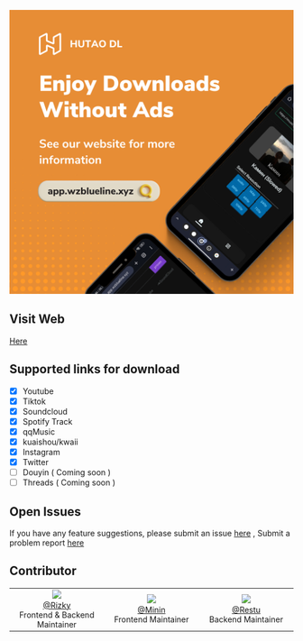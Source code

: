 
![alt](https://raw.githubusercontent.com/rizxyu/Hutao-Tools/refs/heads/main/Oranye%20Download%20Aplikasi%20Instagram%20Post_20250316_071116_0000.png)
## Visit Web
[ Here ](https://app.wzblueline.xyz)

## Supported links for download
- [x] Youtube
- [x] Tiktok
- [x] Soundcloud
- [x] Spotify Track
- [x] qqMusic
- [x] kuaishou/kwaii
- [x] Instagram
- [x] Twitter
- [ ] Douyin ( Coming soon )
- [ ] Threads ( Coming soon )

## Open Issues
If you have any feature suggestions, please submit an issue [here](https://github.com/rizxyu/Hutao-Tools/issues/2) , Submit a problem report [here](https://github.com/rizxyu/Hutao-Tools/issues/1)
  
## Contributor
<table>
  <tr valign="middle">
    <td width="20%" align="center" rowspan="2" colspan="2">
      <a href="https://github.com/rizxyu">
      <img src="https://images.weserv.nl/?url=github.com/rizxyu.png?v=4&h=100&w=100&fit=cover&mask=circle&maxage=7d" width="128">
      </a>
      <br>
      <a href="https://github.com/rizxyu">@Rizky</a>
      <br>
      Frontend & Backend Maintainer 
    </td>
    <td width="20%" align="center" rowspan="2" colspan="2">
      <a href="https://github.com/mininxd">
      <img src="https://images.weserv.nl/?url=github.com/mininxd.png?v=4&h=100&w=100&fit=cover&mask=circle&maxage=7d" width="128">
      </a>
      <br>
      <a href="https://github.com/mininxd">@Minin</a>
      <br>
      Frontend Maintainer
    </td>
    </td>
    <td width="20%" align="center" rowspan="2" colspan="2">
      <a href="https://github.com/MuhammadRestu999">
      <img src="https://images.weserv.nl/?url=github.com/muhammadrestu999.png?v=4&h=100&w=100&fit=cover&mask=circle&maxage=7d" width="128">
      </a>
      <br>
      <a href="https://github.com/MuhammadRestu999">@Restu</a>
      <br>
      Backend Maintainer
    </td>
  </tr>
</table>
